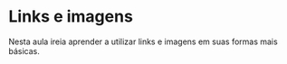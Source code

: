 # Links e imagens

Nesta aula ireia aprender a utilizar links e imagens em suas formas mais básicas.
